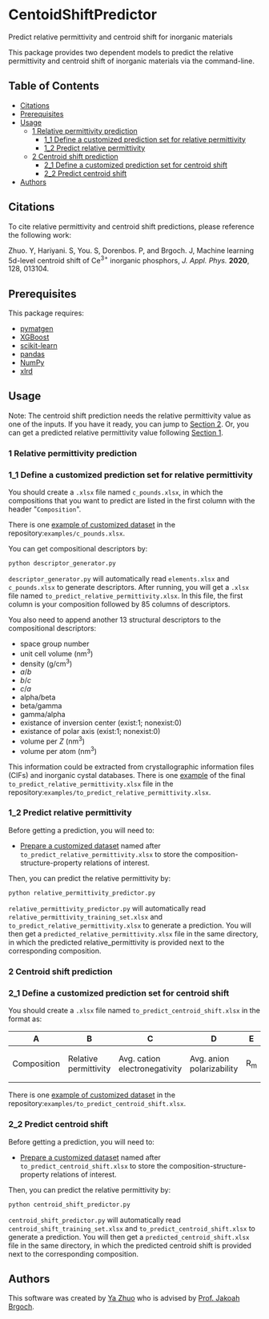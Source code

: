 # CentoidShiftPredictor
Predict relative permittivity and centroid shift for inorganic materials

This package provides two dependent models to predict the relative permittivity and centroid shift of inorganic materials via the command-line.

## Table of Contents

- [Citations](#citations)
- [Prerequisites](#prerequisites)
- [Usage](#usage)
  - [1 Relative permittivity prediction](#1-relative-permittivity-prediction)
    - [1_1 Define a customized prediction set for relative permittivity](#1_1-define-a-customized-prediction-set-for-relative-permittivity)
    - [1_2 Predict relative permittivity](#1_2-predict-relative-permittivity)
  - [2 Centroid shift prediction](#2-centroid-shift-prediction)
    - [2_1 Define a customized prediction set for centroid shift](#2_1-define-a-customized-prediction-set-for-centroid-shift)
    - [2_2 Predict centroid shift](#2_2-predict-centroid-shift)
- [Authors](#authors)

## Citations

To cite relative permittivity and centroid shift predictions, please reference the following work:

Zhuo. Y, Hariyani. S, You. S, Dorenbos. P, and Brgoch. J, Machine learning 5d-level centroid shift of Ce<sup>3+</sup> inorganic phosphors, *J. Appl. Phys.* **2020**, 128, 013104.

##  Prerequisites

This package requires:

- [pymatgen](http://pymatgen.org)
- [XGBoost](https://xgboost.readthedocs.io/en/latest/#)
- [scikit-learn](http://scikit-learn.org/stable/)
- [pandas](https://pandas.pydata.org/pandas-docs/stable/index.html)
- [NumPy](https://docs.scipy.org/doc/numpy/index.html)
- [xlrd](https://xlrd.readthedocs.io/en/latest/index.html)

## Usage

Note: The centroid shift prediction needs the relative permittivity value as one of the inputs. If you have it ready, you can jump to [Section 2](#2-Centroid-shift-prediction). Or, you can get a predicted relative permittivity value following [Section 1](#1-Relative-permittivity-prediction).

### 1 Relative permittivity prediction

### 1_1 Define a customized prediction set for relative permittivity

You should create a `.xlsx` file named `c_pounds.xlsx`, in which the compositions that you want to predict are listed in the first column with the header "`Composition`".

There is one [example of customized dataset](/examples) in the repository:`examples/c_pounds.xlsx`.

You can get compositional descriptors by:

```bash
python descriptor_generator.py
```

`descriptor_generator.py` will automatically read `elements.xlsx` and `c_pounds.xlsx` to generate descriptors. After running, you will get a `.xlsx` file named `to_predict_relative_permittivity.xlsx`. In this file, the first column is your composition followed by 85 columns of descriptors.

You also need to append another 13 structural descriptors to the compositional descriptors:
- space group number
- unit cell volume (nm<sup>3</sup>)
- density (g/cm<sup>3</sup>)
- *a*/*b*
- *b*/*c*
- *c*/*a*
- alpha/beta
- beta/gamma
- gamma/alpha
- existance of inversion center (exist:1; nonexist:0)
- existance of polar axis (exist:1; nonexist:0)
- volume per *Z* (nm<sup>3</sup>)
- volume per atom (nm<sup>3</sup>)

This information could be extracted from crystallographic information files (CIFs) and inorganic cystal databases. There is one [example](/examples) of the final `to_predict_relative_permittivity.xlsx` file in the repository:`examples/to_predict_relative_permittivity.xlsx`.

### 1_2 Predict relative permittivity
Before getting a prediction, you will need to:

- [Prepare a customized dataset](#1_1-define-a-customized-prediction-set-for-relative-permittivity) named after `to_predict_relative_permittivity.xlsx` to store the composition-structure-property relations of interest.

Then, you can predict the relative permittivity by:

```bash
python relative_permittivity_predictor.py
```

`relative_permittivity_predictor.py` will automatically read `relative_permittivity_training_set.xlsx` and `to_predict_relative_permittivity.xlsx` to generate a prediction. You will then get a `predicted_relative_permittivity.xlsx` file in the same directory, in which the predicted relative_permittivity is provided next to the corresponding composition.

### 2 Centroid shift prediction

### 2_1 Define a customized prediction set for centroid shift

You should create a `.xlsx` file named `to_predict_centroid_shift.xlsx` in the format as:

| A | B | C | D | E | F | G | H | I |
| ---- | ---- | ---- | ---- | ---- | ---- | ---- | ---- | ---- |
| Composition | Relative permittivity | Avg. cation electronegativity | Avg. anion polarizability | R<sub>m</sub> | DeltaR (R<sub>m</sub>-R<sub>Ce</sub> | Avg. bond length | Coord. no. | Condensation |

There is one [example of customized dataset](/examples) in the repository:`examples/to_predict_centroid_shift.xlsx`.

### 2_2 Predict centroid shift
Before getting a prediction, you will need to:

- [Prepare a customized dataset](#2_1-define-a-customized-prediction-set-for-centroid-shift) named after `to_predict_centroid_shift.xlsx` to store the composition-structure-property relations of interest.

Then, you can predict the relative permittivity by:

```bash
python centroid_shift_predictor.py
```

`centroid_shift_predictor.py` will automatically read `centroid_shift_training_set.xlsx` and `to_predict_centroid_shift.xlsx` to generate a prediction. You will then get a `predicted_centroid_shift.xlsx` file in the same directory, in which the predicted centroid shift is provided next to the corresponding composition.

## Authors

This software was created by [Ya Zhuo](https://github.com/yzhuo33) who is advised by [Prof. Jakoah Brgoch](https://www.brgochchemistry.com/).

